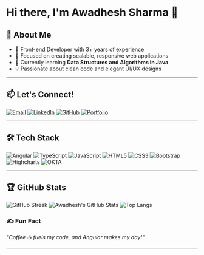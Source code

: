 
# Hi there, I'm Awadhesh Sharma 👋

## 🚀 About Me
- 🌟 Front-end Developer with 3+ years of experience
- 🎯 Focused on creating scalable, responsive web applications
- 🌱 Currently learning **Data Structures and Algorithms in Java**
- 💡 Passionate about clean code and elegant UI/UX designs

---

## 📫 Let's Connect!
[![Email](https://img.shields.io/badge/Email-awadheshs109%40gmail.com-red?style=for-the-badge&logo=gmail&logoColor=white)](mailto:awadheshs109@gmail.com)
[![LinkedIn](https://img.shields.io/badge/LinkedIn-AwadheshSharma-blue?style=for-the-badge&logo=linkedin)](https://www.linkedin.com/in/awadhesh-sharma/)
[![GitHub](https://img.shields.io/badge/GitHub-Awadheshs109-black?style=for-the-badge&logo=github)](https://github.com/Awadheshs109)
[![Portfolio](https://img.shields.io/badge/Portfolio-Visit%20Here-orange?style=for-the-badge&logo=firefox)](https://your-portfolio-link.com)

---

## 🛠️ Tech Stack
![Angular](https://img.shields.io/badge/Angular-DD0031?style=for-the-badge&logo=angular&logoColor=white)
![TypeScript](https://img.shields.io/badge/TypeScript-007ACC?style=for-the-badge&logo=typescript&logoColor=white)
![JavaScript](https://img.shields.io/badge/JavaScript-F7DF1E?style=for-the-badge&logo=javascript&logoColor=black)
![HTML5](https://img.shields.io/badge/HTML5-E34F26?style=for-the-badge&logo=html5&logoColor=white)
![CSS3](https://img.shields.io/badge/CSS3-1572B6?style=for-the-badge&logo=css3&logoColor=white)
![Bootstrap](https://img.shields.io/badge/Bootstrap-563D7C?style=for-the-badge&logo=bootstrap&logoColor=white)
![Highcharts](https://img.shields.io/badge/Highcharts-008080?style=for-the-badge&logo=highcharts&logoColor=white)
![OKTA](https://img.shields.io/badge/OKTA-007DC1?style=for-the-badge&logo=okta&logoColor=white)

---

## 🏆 GitHub Stats
![GitHub Streak](https://github-readme-streak-stats.herokuapp.com?user=Awadheshs109&theme=radical&hide_border=true)
![Awadhesh's GitHub Stats](https://github-readme-stats.vercel.app/api?username=Awadheshs109&show_icons=true&theme=radical&hide_border=true)
![Top Langs](https://github-readme-stats.vercel.app/api/top-langs/?username=Awadheshs109&layout=compact&theme=radical&hide_border=true)



### ✍️ Fun Fact
_"Coffee ☕ fuels my code, and Angular makes my day!"_

---
